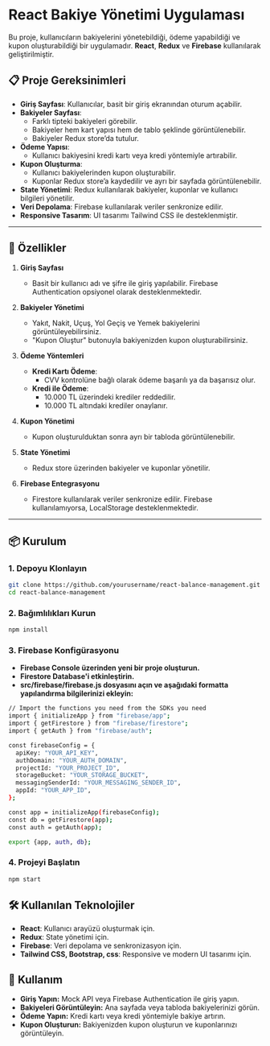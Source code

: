 # React Bakiye Yönetimi Uygulaması

Bu proje, kullanıcıların bakiyelerini yönetebildiği, ödeme yapabildiği ve kupon oluşturabildiği bir uygulamadır. **React**, **Redux** ve **Firebase** kullanılarak geliştirilmiştir.

## 📋 Proje Gereksinimleri

- **Giriş Sayfası**: Kullanıcılar, basit bir giriş ekranından oturum açabilir.
- **Bakiyeler Sayfası**:
  - Farklı tipteki bakiyeleri görebilir.
  - Bakiyeler hem kart yapısı hem de tablo şeklinde görüntülenebilir.
  - Bakiyeler Redux store’da tutulur.
- **Ödeme Yapısı**:
  - Kullanıcı bakiyesini kredi kartı veya kredi yöntemiyle artırabilir.
- **Kupon Oluşturma**:
  - Kullanıcı bakiyelerinden kupon oluşturabilir.
  - Kuponlar Redux store’a kaydedilir ve ayrı bir sayfada görüntülenebilir.
- **State Yönetimi**: Redux kullanılarak bakiyeler, kuponlar ve kullanıcı bilgileri yönetilir.
- **Veri Depolama**: Firebase kullanılarak veriler senkronize edilir.
- **Responsive Tasarım**: UI tasarımı Tailwind CSS ile desteklenmiştir.

---

## 🚀 Özellikler

1. **Giriş Sayfası**
   - Basit bir kullanıcı adı ve şifre ile giriş yapılabilir. Firebase Authentication opsiyonel olarak desteklenmektedir.
   
2. **Bakiyeler Yönetimi**
   - Yakıt, Nakit, Uçuş, Yol Geçiş ve Yemek bakiyelerini görüntüleyebilirsiniz.
   - "Kupon Oluştur" butonuyla bakiyenizden kupon oluşturabilirsiniz.

3. **Ödeme Yöntemleri**
   - **Kredi Kartı Ödeme**:
     - CVV kontrolüne bağlı olarak ödeme başarılı ya da başarısız olur.
   - **Kredi ile Ödeme**:
     - 10.000 TL üzerindeki krediler reddedilir.
     - 10.000 TL altındaki krediler onaylanır.

4. **Kupon Yönetimi**
   - Kupon oluşturulduktan sonra ayrı bir tabloda görüntülenebilir.

5. **State Yönetimi**
   - Redux store üzerinden bakiyeler ve kuponlar yönetilir.

6. **Firebase Entegrasyonu**
   - Firestore kullanılarak veriler senkronize edilir. Firebase kullanılamıyorsa, LocalStorage desteklenmektedir.

---

## 📦 Kurulum

### 1. Depoyu Klonlayın
```bash
git clone https://github.com/yourusername/react-balance-management.git
cd react-balance-management
```
### 2. Bağımlılıkları Kurun
```bash
npm install
```

### 3. Firebase Konfigürasyonu

- **Firebase Console üzerinden yeni bir proje oluşturun.**
- **Firestore Database'i etkinleştirin.**
- **src/firebase/firebase.js dosyasını açın ve aşağıdaki formatta yapılandırma bilgilerinizi ekleyin:**
   
```bash
// Import the functions you need from the SDKs you need
import { initializeApp } from "firebase/app";
import { getFirestore } from "firebase/firestore";
import { getAuth } from "firebase/auth";

const firebaseConfig = {
  apiKey: "YOUR_API_KEY",
  authDomain: "YOUR_AUTH_DOMAIN",
  projectId: "YOUR_PROJECT_ID",
  storageBucket: "YOUR_STORAGE_BUCKET",
  messagingSenderId: "YOUR_MESSAGING_SENDER_ID",
  appId: "YOUR_APP_ID",
};

const app = initializeApp(firebaseConfig);
const db = getFirestore(app);
const auth = getAuth(app);

export {app, auth, db};
```

### 4. Projeyi Başlatın

```bash
npm start
```

## 🛠️ Kullanılan Teknolojiler

- **React**: Kullanıcı arayüzü oluşturmak için.
- **Redux**: State yönetimi için.
- **Firebase**: Veri depolama ve senkronizasyon için.
- **Tailwind CSS, Bootstrap, css**: Responsive ve modern UI tasarımı için.

## 🌟 Kullanım
- **Giriş Yapın:** Mock API veya Firebase Authentication ile giriş yapın.
- **Bakiyeleri Görüntüleyin:** Ana sayfada veya tabloda bakiyelerinizi görün.
- **Ödeme Yapın:** Kredi kartı veya kredi yöntemiyle bakiye artırın.
- **Kupon Oluşturun:** Bakiyenizden kupon oluşturun ve kuponlarınızı görüntüleyin.